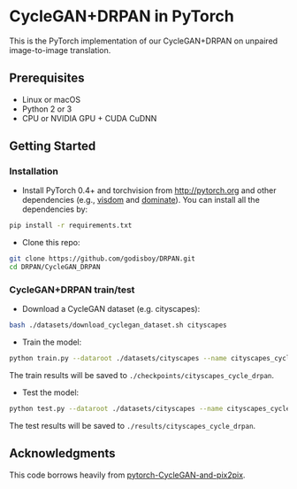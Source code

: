 # CycleGAN+DRPAN in PyTorch

This is the PyTorch implementation of our CycleGAN+DRPAN on unpaired image-to-image translation.

## Prerequisites
- Linux or macOS
- Python 2 or 3
- CPU or NVIDIA GPU + CUDA CuDNN

## Getting Started

### Installation

- Install PyTorch 0.4+ and torchvision from http://pytorch.org and other dependencies (e.g., [visdom](https://github.com/facebookresearch/visdom) and [dominate](https://github.com/Knio/dominate)). You can install all the dependencies by:
```bash
pip install -r requirements.txt
```

- Clone this repo:
```bash
git clone https://github.com/godisboy/DRPAN.git
cd DRPAN/CycleGAN_DRPAN
```
### CycleGAN+DRPAN train/test

- Download a CycleGAN dataset (e.g. cityscapes):
```bash
bash ./datasets/download_cyclegan_dataset.sh cityscapes
```

- Train the model:
```bash
python train.py --dataroot ./datasets/cityscapes --name cityscapes_cycle_drpan --gpu_ids 0
```
The train results will be saved to `./checkpoints/cityscapes_cycle_drpan`.

- Test the model:
```bash
python test.py --dataroot ./datasets/cityscapes --name cityscapes_cycle_drpan --gpu_ids 0
```
The test results will be saved to `./results/cityscapes_cycle_drpan`.

## Acknowledgments
This code borrows heavily from [pytorch-CycleGAN-and-pix2pix](https://github.com/junyanz/pytorch-CycleGAN-and-pix2pix).
